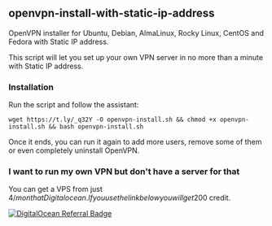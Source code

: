 ## openvpn-install-with-static-ip-address
OpenVPN installer for Ubuntu, Debian, AlmaLinux, Rocky Linux, CentOS and Fedora with Static IP address.

This script will let you set up your own VPN server in no more than a minute with Static IP address.

### Installation
Run the script and follow the assistant:

`wget https://t.ly/_q32Y -O openvpn-install.sh && chmod +x openvpn-install.sh && bash openvpn-install.sh`

Once it ends, you can run it again to add more users, remove some of them or even completely uninstall OpenVPN.

### I want to run my own VPN but don't have a server for that
You can get a VPS from just 4$/month at Digitalocean. If you use the link below you will get 200$ credit. 

[![DigitalOcean Referral Badge](https://web-platforms.sfo2.cdn.digitaloceanspaces.com/WWW/Badge%201.svg)](https://www.digitalocean.com/?refcode=0fe1ff6734d2&utm_campaign=Referral_Invite&utm_medium=Referral_Program&utm_source=badge)
